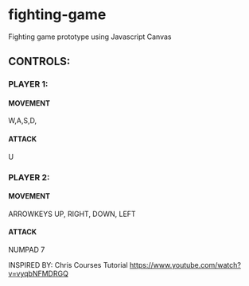 # fighting-game

Fighting game prototype using Javascript Canvas

## CONTROLS:
### PLAYER 1:

#### MOVEMENT
W,A,S,D,

#### ATTACK
U

### PLAYER 2:

#### MOVEMENT
ARROWKEYS UP, RIGHT, DOWN, LEFT

#### ATTACK
NUMPAD 7

INSPIRED BY:
Chris Courses Tutorial
https://www.youtube.com/watch?v=vyqbNFMDRGQ
